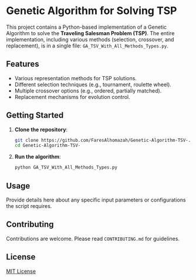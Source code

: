 # Genetic Algorithm for Solving TSP

This project contains a Python-based implementation of a Genetic Algorithm to solve the **Traveling Salesman Problem (TSP)**. The entire implementation, including various methods (selection, crossover, and replacement), is in a single file: `GA_TSV_With_All_Methods_Types.py`.

## Features
- Various representation methods for TSP solutions.
- Different selection techniques (e.g., tournament, roulette wheel).
- Multiple crossover options (e.g., ordered, partially matched).
- Replacement mechanisms for evolution control.

## Getting Started
1. **Clone the repository**:
    ```bash
    git clone https://github.com/FaresAlhomazah/Genetic-Algorithm-TSV-.git
    cd Genetic-Algorithm-TSV-
    ```
2. **Run the algorithm**:
    ```bash
    python GA_TSV_With_All_Methods_Types.py
    ```

## Usage
Provide details here about any specific input parameters or configurations the script requires.

## Contributing
Contributions are welcome. Please read `CONTRIBUTING.md` for guidelines.

## License
[MIT License](LICENSE)
